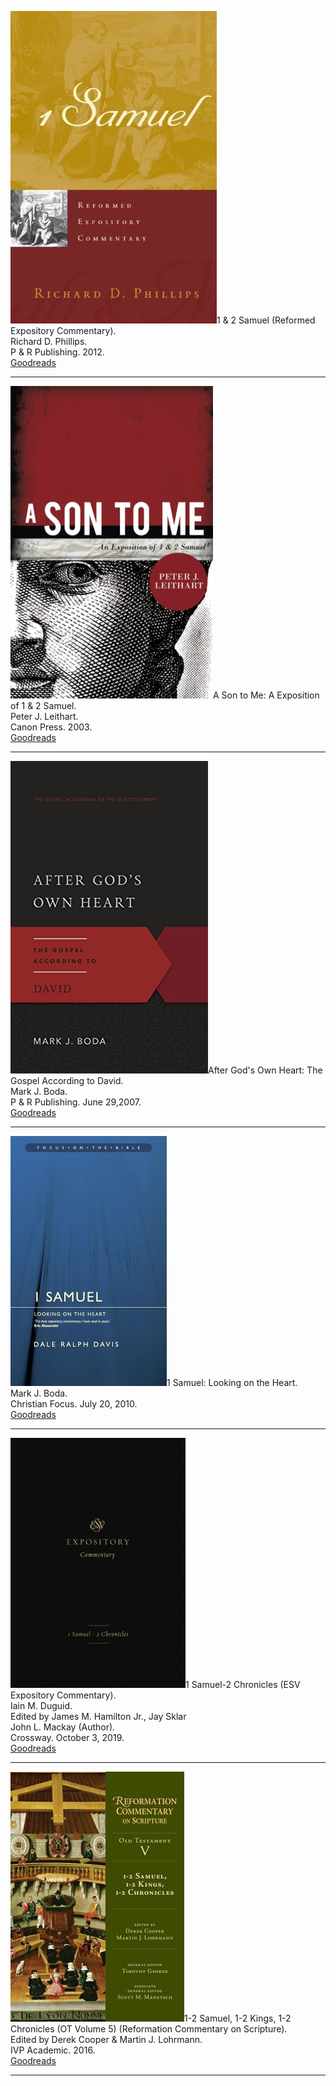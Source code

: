 <img src="commentary-1-samuel-phillips.jpg">1 & 2 Samuel (Reformed Expository Commentary).  
Richard D. Phillips.  
P & R Publishing. 2012.  
[Goodreads](https://www.goodreads.com/book/show/13770449-1-samuel)

<hr style="clear:both;">

<img src="commentary-samuel-a-son-to-me-leithart.jpg">A Son to Me: A Exposition of 1 & 2 Samuel.  
Peter J. Leithart.  
Canon Press. 2003.  
[Goodreads](https://www.goodreads.com/book/show/259112.A_Son_to_Me)

<hr style="clear:both;">

<img src="commentary-david-after-Gods-own-heart-boda.jpg">After God's Own Heart: The Gospel According to David.  
Mark J. Boda.  
P & R Publishing. June 29,2007.  
[Goodreads](https://www.goodreads.com/book/show/146855785-after-god-s-own-heart)

<hr style="clear:both;">

<img src="commentary-1-samuel-davis.jpg">1 Samuel: Looking on the Heart.  
Mark J. Boda.  
Christian Focus. July 20, 2010.  
[Goodreads](https://www.goodreads.com/book/show/1634391.1_Samuel)

<hr style="clear:both;">

<img src="commentary-1-samuel-2-chronicels-duguid-hamilton-skylar.jpg">1 Samuel-2 Chronicles (ESV Expository Commentary).  
Iain M. Duguid.  
Edited by James M. Hamilton Jr., Jay Sklar  
John L. Mackay (Author).  
Crossway. October 3, 2019.  
[Goodreads](https://www.goodreads.com/book/show/43996924-1-samuel-2-chronicles)

<hr style="clear:both;">

<img src="commentary-samuel-kings-chronicles-cooper.jpg">1-2 Samuel, 1-2 Kings, 1-2 Chronicles (OT Volume 5) (Reformation Commentary on Scripture).  
Edited by Derek Cooper & Martin J. Lohrmann.  
IVP Academic. 2016.  
[Goodreads](https://www.goodreads.com/book/show/26598205-1-2-samuel-1-2-kings-1-2-chronicles-ot-volume-5)

<hr style="clear:both;">
